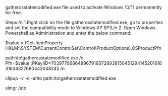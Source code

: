 gatherosstatemodified.exe file used to activate Windows 10/11 permanently for free.

Steps:/n
1.Right click on the file gatherosstatemodified.exe, go to properties and set the compatibility mode to Windows XP SP3./n
2. Open Windows Powershell as Administration and enter the below command:

$value = (Get-ItemProperty HKLM:\SYSTEM\CurrentControlSet\Control\ProductOptions).OSProductPfn

path:\to\gatherosstatemodified.exe /c Pfn=$value`;PKeyIID=703977068648967916672893815045129414520161831634327680443048245 /n

clipup -v -o -altto path:\to\gatherosstatemodified.exe

slmgr /ato

